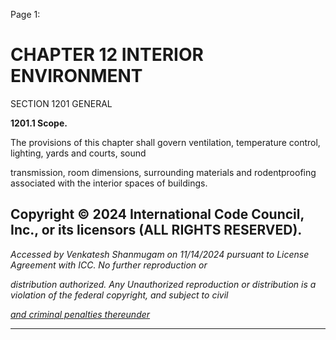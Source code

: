 Page 1:

# CHAPTER 12 INTERIOR ENVIRONMENT

 SECTION 1201
 GENERAL


**1201.1 Scope.**


The provisions of this chapter shall govern ventilation, temperature control, lighting, yards and courts, sound

transmission, room dimensions, surrounding materials and rodentproofing associated with the interior spaces of
buildings.

## Copyright © 2024 International Code Council, Inc., or its licensors (ALL RIGHTS RESERVED).

_Accessed by Venkatesh Shanmugam on 11/14/2024 pursuant to License Agreement with ICC. No further reproduction or_

_distribution authorized. Any Unauthorized reproduction or distribution is a violation of the federal copyright, and subject to civil_

_[and criminal penalties thereunder](http://codes.iccsafe.org/content/VACC2021P1/chapter-12-interior-environment#VACC2021P1_Ch12_Sec1201)_


-----



